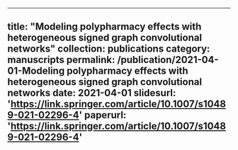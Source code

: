 
---
title: "Modeling polypharmacy effects with heterogeneous signed graph convolutional networks"
collection: publications
category: manuscripts
permalink: /publication/2021-04-01-Modeling polypharmacy effects with heterogeneous signed graph convolutional networks
date: 2021-04-01
slidesurl: 'https://link.springer.com/article/10.1007/s10489-021-02296-4'
paperurl: 'https://link.springer.com/article/10.1007/s10489-021-02296-4'
---
